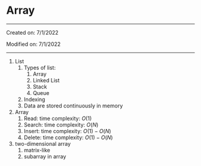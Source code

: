 # Array

---

Created on: 7/1/2022

Modified on: 7/1/2022

---

1. List
   1. Types of list:
      1. Array
      2. Linked List
      3. Stack
      4. Queue
   2. Indexing
   3. Data are stored continuously in memory
2. Array
   1. Read: time complexity: $O(1)$
   2. Search: time complexity: $O(N)$
   3. Insert: time complexity: $O(1) - O(N)$
   4. Delete: time complexity: $O(1) - O(N)$
3. two-dimensional array
   1. matrix-like
   2. subarray in array
